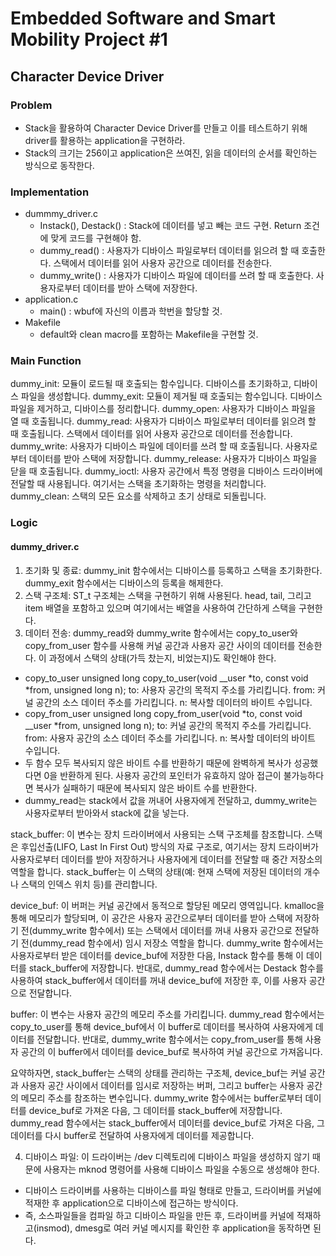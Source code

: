 # Embedded Software and Smart Mobility Project #1
## Character Device Driver
### Problem 
- Stack을 활용하여 Character Device Driver를 만들고 이를 테스트하기 위해 driver를 활용하는 application을 구현하라.
- Stack의 크기는 256이고 application은 쓰여진, 읽을 데이터의 순서를 확인하는 방식으로 동작한다.
### Implementation
- dummmy_driver.c
  - Instack(), Destack() : Stack에 데이터를 넣고 빼는 코드 구현. Return 조건에 맞게 코드를 구현해야 함.
  - dummy_read() : 사용자가 디바이스 파일로부터 데이터를 읽으려 할 때 호출한다. 스택에서 데이터를 읽어 사용자 공간으로 데이터를 전송한다.
  - dummy_write() : 사용자가 디바이스 파일에 데이터를 쓰려 할 때 호출한다. 사용자로부터 데이터를 받아 스택에 저장한다.
- application.c
  - main() : wbuf에 자신의 이름과 학번을 할당할 것.
- Makefile
  - default와 clean macro를 포함하는 Makefile을 구현할 것.
### Main Function
dummy_init: 모듈이 로드될 때 호출되는 함수입니다. 디바이스를 초기화하고, 디바이스 파일을 생성합니다.
dummy_exit: 모듈이 제거될 때 호출되는 함수입니다. 디바이스 파일을 제거하고, 디바이스를 정리합니다.
dummy_open: 사용자가 디바이스 파일을 열 때 호출됩니다.
dummy_read: 사용자가 디바이스 파일로부터 데이터를 읽으려 할 때 호출됩니다. 스택에서 데이터를 읽어 사용자 공간으로 데이터를 전송합니다.
dummy_write: 사용자가 디바이스 파일에 데이터를 쓰려 할 때 호출됩니다. 사용자로부터 데이터를 받아 스택에 저장합니다.
dummy_release: 사용자가 디바이스 파일을 닫을 때 호출됩니다.
dummy_ioctl: 사용자 공간에서 특정 명령을 디바이스 드라이버에 전달할 때 사용됩니다. 여기서는 스택을 초기화하는 명령을 처리합니다.
dummy_clean: 스택의 모든 요소를 삭제하고 초기 상태로 되돌립니다.
### Logic
#### dummy_driver.c
1. 초기화 및 종료: dummy_init 함수에서는 디바이스를 등록하고 스택을 초기화한다. dummy_exit 함수에서는 디바이스의 등록을 해제한다.
2. 스택 구조체: ST_t 구조체는 스택을 구현하기 위해 사용된다. head, tail, 그리고 item 배열을 포함하고 있으며 여기에서는 배열을 사용하여 간단하게 스택을 구현한다.
3. 데이터 전송: dummy_read와 dummy_write 함수에서는 copy_to_user와 copy_from_user 함수를 사용해 커널 공간과 사용자 공간 사이의 데이터를 전송한다. 이 과정에서 스택의 상태(가득 찼는지, 비었는지)도 확인해야 한다.
  - copy_to_user
    unsigned long copy_to_user(void __user *to, const void *from, unsigned long n);
      to: 사용자 공간의 목적지 주소를 가리킵니다.
      from: 커널 공간의 소스 데이터 주소를 가리킵니다.
      n: 복사할 데이터의 바이트 수입니다.
  - copy_from_user
    unsigned long copy_from_user(void *to, const void __user *from, unsigned long n);
      to: 커널 공간의 목적지 주소를 가리킵니다.
      from: 사용자 공간의 소스 데이터 주소를 가리킵니다.
      n: 복사할 데이터의 바이트 수입니다.
  - 두 함수 모두 복사되지 않은 바이트 수를 반환하기 때문에 완벽하게 복사가 성공했다면 0을 반환하게 된다. 사용자 공간의 포인터가 유효하지 않아 접근이 불가능하다면 복사가 실패하기 때문에 복사되지 않은 바이트 수를 반환한다.
  - dummy_read는 stack에서 값을 꺼내어 사용자에게 전달하고, dummy_write는 사용자로부터 받아와서 stack에 값을 넣는다.

stack_buffer: 이 변수는 장치 드라이버에서 사용되는 스택 구조체를 참조합니다. 스택은 후입선출(LIFO, Last In First Out) 방식의 자료 구조로, 여기서는 장치 드라이버가 사용자로부터 데이터를 받아 저장하거나 사용자에게 데이터를 전달할 때 중간 저장소의 역할을 합니다. stack_buffer는 이 스택의 상태(예: 현재 스택에 저장된 데이터의 개수나 스택의 인덱스 위치 등)를 관리합니다.

device_buf: 이 버퍼는 커널 공간에서 동적으로 할당된 메모리 영역입니다. kmalloc을 통해 메모리가 할당되며, 이 공간은 사용자 공간으로부터 데이터를 받아 스택에 저장하기 전(dummy_write 함수에서) 또는 스택에서 데이터를 꺼내 사용자 공간으로 전달하기 전(dummy_read 함수에서) 임시 저장소 역할을 합니다. dummy_write 함수에서는 사용자로부터 받은 데이터를 device_buf에 저장한 다음, Instack 함수를 통해 이 데이터를 stack_buffer에 저장합니다. 반대로, dummy_read 함수에서는 Destack 함수를 사용하여 stack_buffer에서 데이터를 꺼내 device_buf에 저장한 후, 이를 사용자 공간으로 전달합니다.

buffer: 이 변수는 사용자 공간의 메모리 주소를 가리킵니다. dummy_read 함수에서는 copy_to_user를 통해 device_buf에서 이 buffer로 데이터를 복사하여 사용자에게 데이터를 전달합니다. 반대로, dummy_write 함수에서는 copy_from_user를 통해 사용자 공간의 이 buffer에서 데이터를 device_buf로 복사하여 커널 공간으로 가져옵니다.

요약하자면, stack_buffer는 스택의 상태를 관리하는 구조체, device_buf는 커널 공간과 사용자 공간 사이에서 데이터를 임시로 저장하는 버퍼, 그리고 buffer는 사용자 공간의 메모리 주소를 참조하는 변수입니다. dummy_write 함수에서는 buffer로부터 데이터를 device_buf로 가져온 다음, 그 데이터를 stack_buffer에 저장합니다. dummy_read 함수에서는 stack_buffer에서 데이터를 device_buf로 가져온 다음, 그 데이터를 다시 buffer로 전달하여 사용자에게 데이터를 제공합니다.

4. 디바이스 파일: 이 드라이버는 /dev 디렉토리에 디바이스 파일을 생성하지 않기 때문에 사용자는 mknod 명령어를 사용해 디바이스 파일을 수동으로 생성해야 한다.
  - 디바이스 드라이버를 사용하는 디바이스를 파일 형태로 만들고, 드라이버를 커널에 적재한 후 application으로 디바이스에 접근하는 방식이다.
  - 즉, 소스파일들을 컴파일 하고 디바이스 파일을 만든 후, 드라이버를 커널에 적재하고(insmod), dmesg로 여러 커널 메시지를 확인한 후 application을 동작하면 된다.
